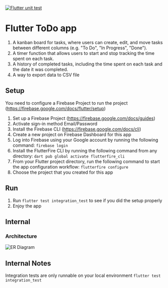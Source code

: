 [![Flutter unit test](https://github.com/arutkayb/flutter_todo/actions/workflows/github-actions-demo.yml/badge.svg)](https://github.com/arutkayb/flutter_todo/actions/workflows/github-actions-demo.yml)

# Flutter ToDo app

1. A kanban board for tasks, where users can create, edit, and move tasks between
   different columns (e.g. "To Do", "In Progress", "Done").
2. A timer function that allows users to start and stop tracking the time spent on each
   task.
3. A history of completed tasks, including the time spent on each task and the date it
   was completed.
4. A way to export data to CSV file

## Setup

You need to configure a Firebase Project to run the project (https://firebase.google.com/docs/flutter/setup)

1. Set up a Firebase Project (https://firebase.google.com/docs/guides)
2. Activate sign-in method Email/Password
3. Install the Firebase CLI (https://firebase.google.com/docs/cli)
4. Create a new project on Firebase Dashboard for this app
5. Log into Firebase using your Google account by running the following command:
`firebase login`
6. Install the FlutterFire CLI by running the following command from any directory:
`dart pub global activate flutterfire_cli`
7. From your Flutter project directory, run the following command to start the app configuration workflow:
`flutterfire configure`
8. Choose the project that you created for this app

## Run
1. Run `flutter test integration_test` to see if you did the setup properly
2. Enjoy the app

## Internal
### Architecture
![ER Diagram](https://github.com/arutkayb/flutter_todo/blob/main/assets/images/achitecture.png?raw=true)


## Internal Notes
Integration tests are only runnable on your local environment `flutter test integration_test`